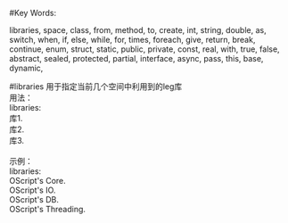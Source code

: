 #Key Words:

libraries,
space,
class,
from,
method,
to,
create,
int,
string,
double,
as,
switch,
when,
if,
else,
while,
for,
times,
foreach,
give,
return,
break,
continue,
enum,
struct,
static,
public,
private,
const,
real,
with,
true,
false,
abstract,
sealed,
protected,
partial,
interface,
async,
pass,
this,
base,
dynamic,

#libraries
用于指定当前几个空间中利用到的leg库<br>
用法：<br>
libraries:<br>
	库1.<br>
	库2.<br>
	库3.<br>
<br>
示例：<br>
libraries:<br> 
 	OScript's Core. <br>
 	OScript's IO. <br>
 	OScript's DB. <br>
 	OScript's Threading. <br>
